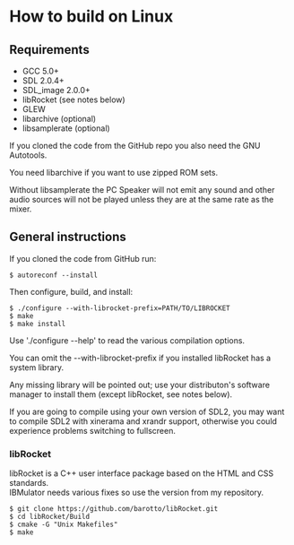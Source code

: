 # How to build on Linux

## Requirements

* GCC 5.0+
* SDL 2.0.4+
* SDL_image 2.0.0+
* libRocket (see notes below)
* GLEW
* libarchive (optional)
* libsamplerate (optional)

If you cloned the code from the GitHub repo you also need the GNU Autotools.

You need libarchive if you want to use zipped ROM sets.

Without libsamplerate the PC Speaker will not emit any sound and other audio 
sources will not be played unless they are at the same rate as the mixer. 

## General instructions
If you cloned the code from GitHub run:  
```
$ autoreconf --install
```

Then configure, build, and install:  
```
$ ./configure --with-librocket-prefix=PATH/TO/LIBROCKET  
$ make  
$ make install
```  
Use './configure --help' to read the various compilation options.

You can omit the --with-librocket-prefix if you installed libRocket has a
system library.

Any missing library will be pointed out; use your distributon's software
manager to install them (except libRocket, see notes below).

If you are going to compile using your own version of SDL2, you may want to
compile SDL2 with xinerama and xrandr support, otherwise you could experience
problems switching to fullscreen.

### libRocket

libRocket is a C++ user interface package based on the HTML and CSS standards.  
IBMulator needs various fixes so use the version from my repository.  
```
$ git clone https://github.com/barotto/libRocket.git  
$ cd libRocket/Build  
$ cmake -G "Unix Makefiles"  
$ make
```
